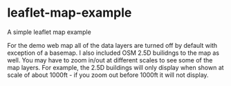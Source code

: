 # leaflet-map-example
A simple leaflet map example 

For the demo web map all of the data layers are turned off by default with exception of a basemap. I also included OSM 2.5D builidngs to the map as well. You may have to zoom in/out at different scales to see some of the map layers. For example, the 2.5D buildings will only display when shown at scale of about 1000ft - if you zoom out before 1000ft it will not display.
